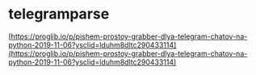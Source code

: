# telegramparse

[https://proglib.io/p/pishem-prostoy-grabber-dlya-telegram-chatov-na-python-2019-11-06?ysclid=lduhm8dltc290433114](https://proglib.io/p/pishem-prostoy-grabber-dlya-telegram-chatov-na-python-2019-11-06?ysclid=lduhm8dltc290433114)